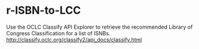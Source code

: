 # r-ISBN-to-LCC

Use the OCLC Classify API Explorer to retrieve the recommended Library of Congress Classification for a list of ISNBs. http://classify.oclc.org/classify2/api_docs/classify.html
